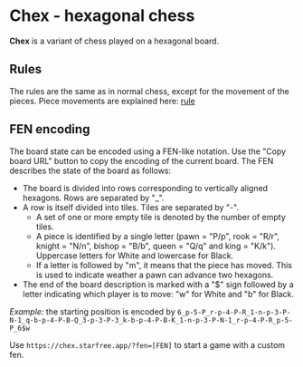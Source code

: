 # Chex - hexagonal chess
<b>Chex</b> is a variant of chess played on a hexagonal board.

## Rules
The rules are the same as in normal chess, except for the movement of the pieces.
Piece movements are explained here: [rule](https://chex.starfree.app/rules)

## FEN encoding
The board state can be encoded using a FEN-like notation.
Use the "Copy board URL" button to copy the encoding of the current board.
The FEN describes the state of the board as follows:
- The board is divided into rows corresponding to vertically aligned hexagons. Rows are separated by "_".
- A row is itself divided into tiles. Tiles are separated by "-".
    - A set of one or more empty tile is denoted by the number of empty tiles.
    - A piece is identified by a single letter (pawn = "P/p", rook = "R/r", knight = "N/n", bishop = "B/b", queen = "Q/q" and king = "K/k"). Uppercase letters for White and lowercase for Black.
    - If a letter is followed by "m", it means that the piece has moved. This is used to indicate weather a pawn can advance two hexagons.
- The end of the board description is marked with a "$" sign followed by a letter indicating which player is to move: "w" for White and "b" for Black.

*Example:* the starting position is encoded by ``6_p-5-P_r-p-4-P-R_1-n-p-3-P-N-1_q-b-p-4-P-B-Q_3-p-3-P-3_k-b-p-4-P-B-K_1-n-p-3-P-N-1_r-p-4-P-R_p-5-P_6$w``

Use ``https://chex.starfree.app/?fen=[FEN]`` to start a game with a custom fen.